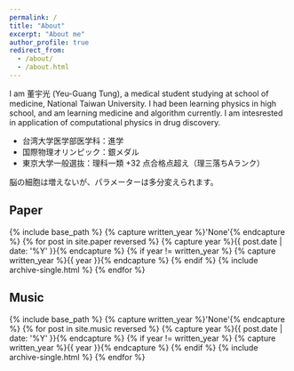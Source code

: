 ```yaml
---
permalink: /
title: "About"
excerpt: "About me"
author_profile: true
redirect_from: 
  - /about/
  - /about.html
---
```


I am 董宇光 (Yeu-Guang Tung), a medical student studying at school of medicine, National Taiwan University. I had been learning physics in high school, and am learning medicine and algorithm currently. I am intesrested in application of computational physics in drug discovery.

* 台湾大学医学部医学科：進学
* 国際物理オリンピック：銀メダル
* 東京大学一般選抜：理科一類 +32 点合格点超え（理三落ちAランク）

脳の細胞は増えないが、パラメーターは多分変えられます。

## Paper

{% include base_path %}
{% capture written_year %}'None'{% endcapture %}
{% for post in site.paper reversed %}
  {% capture year %}{{ post.date | date: '%Y' }}{% endcapture %}
  {% if year != written_year %}
    {% capture written_year %}{{ year }}{% endcapture %}
  {% endif %}
  {% include archive-single.html %}
{% endfor %}

## Music

{% include base_path %}
{% capture written_year %}'None'{% endcapture %}
{% for post in site.music reversed %}
  {% capture year %}{{ post.date | date: '%Y' }}{% endcapture %}
  {% if year != written_year %}
    {% capture written_year %}{{ year }}{% endcapture %}
  {% endif %}
  {% include archive-single.html %}
{% endfor %}

